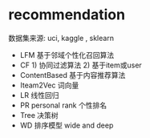#  recommendation 
  数据集来源:  uci, kaggle , sklearn
- LFM     基于邻域个性化召回算法
- CF     1) 协同过滤算法     2) 基于item或user
- ContentBased   基于内容推荐算法
- Iteam2Vec     词向量
- LR         线性回归
- PR  personal rank    个性排名
- Tree  决策树
- WD     排序模型      wide and deep

